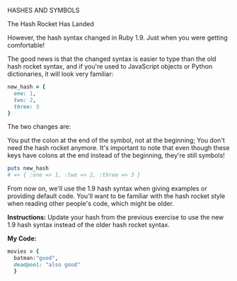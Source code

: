 HASHES AND SYMBOLS

The Hash Rocket Has Landed

However, the hash syntax changed in Ruby 1.9. Just when you were getting comfortable!

The good news is that the changed syntax is easier to type than the old hash rocket syntax, and if you're used to JavaScript objects or Python dictionaries, it will look very familiar:
```Ruby
new_hash = { 
  one: 1,
  two: 2,
  three: 3
}
```
The two changes are:

You put the colon at the end of the symbol, not at the beginning;
You don't need the hash rocket anymore.
It's important to note that even though these keys have colons at the end instead of the beginning, they're still symbols!
```Ruby
puts new_hash
# => { :one => 1, :two => 2, :three => 3 }
```
From now on, we'll use the 1.9 hash syntax when giving examples or providing default code. You'll want to be familiar with the hash rocket style when reading other people's code, which might be older.

**Instructions:**
Update your hash from the previous exercise to use the new 1.9 hash syntax instead of the older hash rocket syntax.

**My Code:**
```Ruby
movies = {
  batman:"good",
  deadpool: "also good"
  }
  ```
